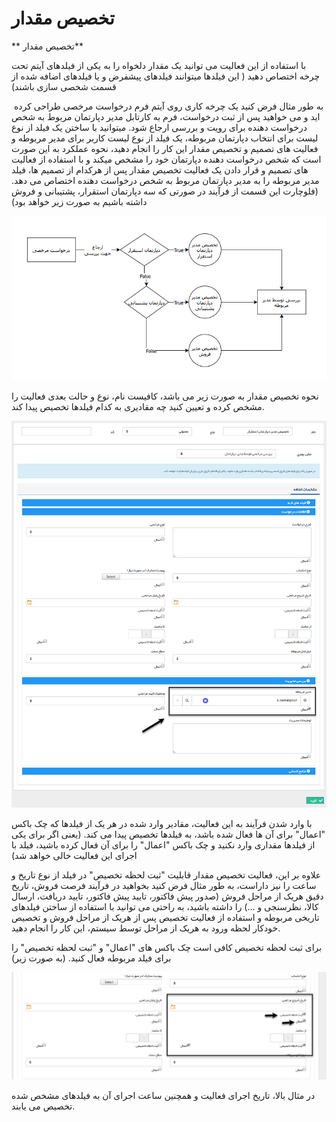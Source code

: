 # تخصیص مقدار    

** تخصیص مقدار**

با استفاده از این فعالیت می توانید یک مقدار دلخواه را به یکی از فیلدهای آیتم تحت چرخه اختصاص دهید ( این فیلدها میتوانند فیلدهای پیشفرض و یا فیلدهای اضافه شده از قسمت شخصی سازی باشند)

 به طور مثال فرض کنید یک چرخه کاری روی آیتم فرم درخواست مرخصی طراحی کرده اید و می خواهید پس از ثبت درخواست، فرم به کارتابل مدیر دپارتمان مربوط به شخص درخواست دهنده برای رویت و بررسی ارجاع شود. میتوانید با ساختن یک فیلد از نوع لیست برای انتخاب دپارتمان مربوطه، یک فیلد از نوع لیست کاربر برای مدیر مربوطه و فعالیت های تصمیم و تخصیص مقدار این کار را انجام دهید، نحوه عملکرد به این صورت است که شخص درخواست دهنده دپارتمان خود را مشخص میکند و با استفاده از فعالیت های تصمیم و قرار دادن یک فعالیت تخصیص مقدار پس از هرکدام از تصمیم ها، فیلد مدیر مربوطه را به مدیر دپارتمان مربوط به شخص درخواست دهنده اختصاص می دهد. (فلوچارت این قسمت از فرآیند در صورتی که سه دپارتمان استقرار، پشتیبانی و فروش داشته باشیم به صورت زیر خواهد بود)

 ![](Setavalue/Setavalue1.png) 

نحوه تخصیص مقدار به صورت زیر می باشد، کافیست نام، نوع و حالت بعدی فعالیت را مشخص کرده و تعیین کنید چه مقادیری به کدام فیلدها تخصیص پیدا کند.

 ![](Setavalue/Setavalue2.png) 

با وارد شدن فرآیند به این فعالیت، مقادیر وارد شده در هر یک از فیلدها که چک باکس "اعمال" برای آن ها فعال شده باشد، به فیلدها تخصیص پیدا می کند. (یعنی اگر برای یکی از فیلدها مقداری وارد نکنید و چک باکس "اعمال" را برای آن فعال کرده باشید، فیلد با اجرای این فعالیت خالی خواهد شد)

علاوه بر این، فعالیت تخصیص مقدار قابلیت "ثبت لحظه تخصیص" در فیلد از نوع تاریخ و ساعت را نیز داراست، به طور مثال فرض کنید بخواهید در فرآیند فرصت فروش، تاریخ دقیق هریک از مراحل فروش (صدور پیش فاکتور، تایید پیش فاکتور، تایید دریافت، ارسال کالا، نظرسنجی و ...) را داشته باشید، به راحتی می توانید با استفاده از ساختن فیلدهای تاریخی مربوطه و استفاده از فعالیت تخصیص پس از هریک از مراحل فروش و تخصیص خودکار لحظه ورود به هریک از مراحل توسط سیستم، این کار را انجام دهید.

برای ثبت لحظه تخصیص کافی است چک باکس های "اعمال" و "ثبت لحظه تخصیص" را برای فیلد مربوطه فعال کنید. (به صورت زیر)

 ![](Setavalue/Setavalue3.png) 

در مثال بالا، تاریخ اجرای فعالیت و همچنین ساعت اجرای آن به فیلدهای مشخص شده تخصیص می یابند.